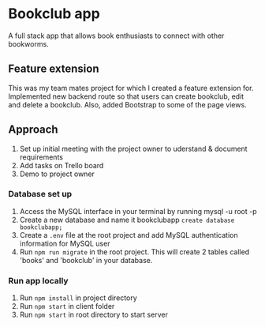 # Bookclub app

A full stack app that allows book enthusiasts to connect with other bookworms.

## Feature extension
 
This was my team mates project for which I created a feature extension for. Implemented new  backend route so that users can create bookclub, edit and delete a bookclub. Also, added Bootstrap to some of the page views.

## Approach

1. Set up initial meeting with the project owner to uderstand & document requirements
2. Add tasks on Trello board
3. Demo to project owner


### Database set up

1. Access the MySQL interface in your terminal by running mysql -u root -p
2. Create a new database and name it bookclubapp `create database bookclubapp;` 
3. Create a `.env` file at the root project and add MySQL authentication information for MySQL user
4. Run `npm run migrate` in the root project. This will create 2 tables called 'books' and 'bookclub' in your database.

### Run app locally

1. Run `npm install` in project directory
2. Run `npm start` in client folder
3. Run `npm start` in root directory to start server





